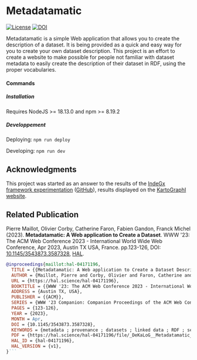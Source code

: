 # Metadatamatic

[![License](https://img.shields.io/badge/License-Apache_2.0-blue.svg)](https://opensource.org/licenses/Apache-2.0)
[![DOI](https://zenodo.org/badge/DOI/10.5281/zenodo.7787915.svg)](https://doi.org/10.5281/zenodo.7787915)



Metadatamatic is a simple Web application that allows you to create the description of a dataset. It is being provided as a quick and easy way for you to create your own dataset description. This project is an effort to create a website to make possible for people not familiar with dataset metadata to easily create the description of their dataset in RDF, using the proper vocabularies. 

#### Commands

##### Installation

Requires NodeJS >= 18.13.0 and npm >= 8.19.2

##### Developpement

Deploying:
`npm run deploy`

Developing:
`npm run dev`

## Acknowledgments

This project was started as an answer to the results of the [IndeGx framework experimentation](https://hal.science/hal-03946680#) ([GitHub](https://github.com/Wimmics/dekalog)), results displayed on the [KartoGraphI website](http://prod-dekalog.inria.fr/).

## Related Publication

Pierre Maillot, Olivier Corby, Catherine Faron, Fabien Gandon, Franck Michel (2023). 
**Metadatamatic: A Web application to Create a Dataset**. WWW '23: The ACM Web Conference 2023 - International World Wide Web Conference, Apr 2023, Austin TX USA, France. pp.123-126, DOI: [10.1145/3543873.3587328](https://dx.doi.org/10.1145/3543873.3587328), [HAL](https://hal.science/hal-04171196).

```bibtex
@inproceedings{maillot:hal-04171196,
  TITLE = {{Metadatamatic: A Web application to Create a Dataset Description}},
  AUTHOR = {Maillot, Pierre and Corby, Olivier and Faron, Catherine and Gandon, Fabien and Michel, Franck},
  URL = {https://hal.science/hal-04171196},
  BOOKTITLE = {{WWW '23: The ACM Web Conference 2023 - International World Wide Web Conference}},
  ADDRESS = {Austin TX, USA},
  PUBLISHER = {{ACM}},
  SERIES = {WWW '23 Companion: Companion Proceedings of the ACM Web Conference 2023},
  PAGES = {123-126},
  YEAR = {2023},
  MONTH = Apr,
  DOI = {10.1145/3543873.3587328},
  KEYWORDS = {metadata ; provenance ; datasets ; linked data ; RDF ; semantic web},
  PDF = {https://hal.science/hal-04171196/file/_DeKaLoG__Metadatamatic___TheWebConf_Poster-2.pdf},
  HAL_ID = {hal-04171196},
  HAL_VERSION = {v1},
}```



